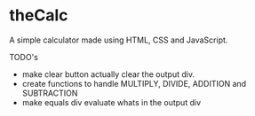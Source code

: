 # theCalc

A simple calculator made using HTML, CSS and JavaScript.

TODO's
  - make clear button actually clear the output div.
  - create functions to handle MULTIPLY, DIVIDE, ADDITION and SUBTRACTION
  - make equals div evaluate whats in the output div
